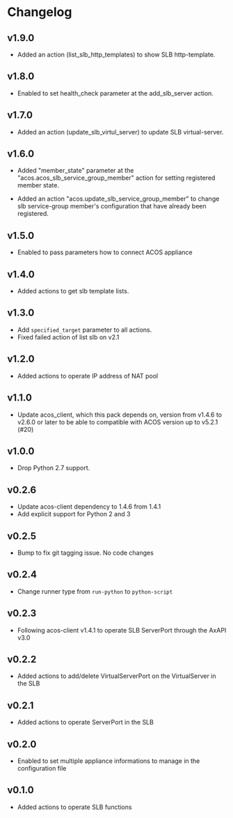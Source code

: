 # Changelog

## v1.9.0
* Added an action (list_slb_http_templates) to show SLB http-template.

## v1.8.0
* Enabled to set health_check parameter at the add_slb_server action.

## v1.7.0
* Added an action (update_slb_virtul_server) to update SLB virtual-server.

## v1.6.0

* Added "member_state" parameter at the "acos.acos_slb_service_group_member" action
  for setting registered member state.

* Added an action "acos.update_slb_service_group_member" to change slb service-group
  member's configuration that have already been registered.

## v1.5.0

* Enabled to pass parameters how to connect ACOS appliance

## v1.4.0

* Added actions to get slb template lists.

## v1.3.0

* Add `specified_target` parameter to all actions.
* Fixed failed action of list slb on v2.1

## v1.2.0

* Added actions to operate IP address of NAT pool

## v1.1.0

* Update acos_client, which this pack depends on, version from v1.4.6 to v2.6.0
  or later to be able to compatible with ACOS version up to v5.2.1 (#20)

## v1.0.0

* Drop Python 2.7 support.

## v0.2.6

* Update acos-client dependency to 1.4.6 from 1.4.1
* Add explicit support for Python 2 and 3

## v0.2.5

* Bump to fix git tagging issue. No code changes

## v0.2.4

* Change runner type  from `run-python` to `python-script`

## v0.2.3

* Following acos-client v1.4.1 to operate SLB ServerPort through the AxAPI v3.0

## v0.2.2

* Added actions to add/delete VirtualServerPort on the VirtualServer in the SLB

## v0.2.1

* Added actions to operate ServerPort in the SLB

## v0.2.0

* Enabled to set multiple appliance informations to manage in the configuration file

## v0.1.0

* Added actions to operate SLB functions

